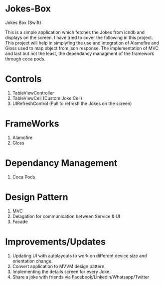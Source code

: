 # Jokes-Box
Jokes Box (Swift)

This is a simple application which fetches the Jokes from icndb and displays on the screen. I have tried to cover the following in this project. This project will help in simplyfing the use and integration of Alamofire and Gloss used to map object from json response. The implementation of MVC and last but not the least, the dependancy managment of the framework through coca pods.

# Controls
 1. TableViewController
 2. TableViewCell (Custom Joke Cell)
 3. UIRefreshControl (Pull to refresh the Jokes on the screen)
 
# FrameWorks
 1. Alamofire
 2. Gloss

# Dependancy Management
 1. Coca Pods

# Design Pattern
 1. MVC
 2. Delagation for communication between Service & UI
 3. Facade

# Improvements/Updates
 1. Updating UI with autolayouts to work on different device size and orientation change.
 2. Convert application to MVVM design pattern.
 3. Implementing the details screen for every Joke.
 4. Share a joke with friends via Facebook/Linkedin/Whatsapp/Twitter
